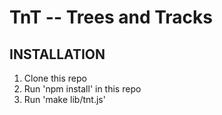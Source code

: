 TnT -- Trees and Tracks
=======================

INSTALLATION
------------

1. Clone this repo
2. Run 'npm install' in this repo
3. Run 'make lib/tnt.js'

